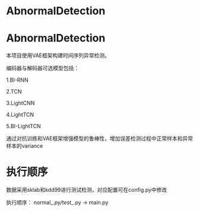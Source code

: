 # AbnormalDetection
# AbnormalDetection

本项目使用VAE框架构建时间序列异常检测。

编码器与解码器可选模型包括：
 
 1.BI-RNN

 2.TCN
 
 3.LightCNN
 
 4.LightTCN

 5.BI-LightTCN
 
通过对抗训练和VAE框架增强模型的鲁棒性，增加误差检测过程中正常样本和异常样本的variance

# 执行顺序

数据采用sklab和kdd99进行测试检测，对应配置可在config.py中修改

执行顺序： normal_*.py/test_*.py -> main.py
